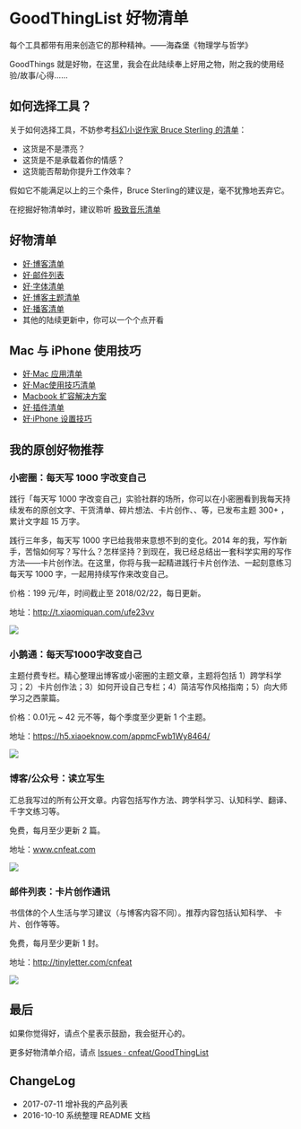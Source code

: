# GoodThingList 好物清单

每个工具都带有用来创造它的那种精神。——海森堡《物理学与哲学》

GoodThings 就是好物，在这里，我会在此陆续奉上好用之物，附之我的使用经验/故事/心得……

## 如何选择工具？

关于如何选择工具，不妨参考[科幻小说作家 Bruce Sterling 的清单](http://www.tonyyet.com/tools)：

- 这货是不是漂亮？
- 这货是不是承载着你的情感？
- 这货能否帮助你提升工作效率？

假如它不能满足以上的三个条件，Bruce Sterling的建议是，毫不犹豫地丟弃它。

在挖掘好物清单时，建议聆听 [极致音乐清单](http://www.xiami.com/search/album/?spm=a1z1s.3521865.23309985.3.eDI0b6&key=The+Essential+Masterpieces)



## 好物清单

- [好·博客清单](https://github.com/cnfeat/GoodThingList/blob/master/GoodBlogList.md)
- [好·邮件列表](https://github.com/cnfeat/GoodThingList/blob/master/GoodMailList.md)
- [好·字体清单](https://github.com/cnfeat/GoodThingList/blob/master/GoodFontList.md)
- [好·博客主题清单](https://github.com/cnfeat/GoodThingList/blob/master/GoodJekyllBlogList.md)
- [好·播客清单](https://github.com/cnfeat/GoodThingList/blob/master/GoodPodcastList)
- 其他的陆续更新中，你可以一个个点开看

## Mac 与 iPhone 使用技巧

* [好·Mac 应用清单](https://github.com/cnfeat/GoodThingList/blob/master/GoodMacAppList.md)
* [好·Mac使用技巧清单](https://github.com/cnfeat/GoodThingList/blob/master/GoodMacSkillList.md)
* [Macbook 扩容解决方案](https://github.com/cnfeat/GoodThingList/blob/master/MacbookProSSDUpdate.md)
* [好·插件清单](https://github.com/cnfeat/GoodThingList/blob/master/GoodChromePluginList.md)
* [好·iPhone 设置技巧](https://github.com/cnfeat/GoodThingList/blob/master/MyiPhoneDestopSetting.md)

## 我的原创好物推荐


### 小密圈：每天写 1000 字改变自己

践行「每天写 1000 字改变自己」实验社群的场所，你可以在小密圈看到我每天持续发布的原创文字、干货清单、碎片想法、卡片创作、、等，已发布主题 300+ ，累计文字超 15 万字。

践行三年多，每天写 1000 字已给我带来意想不到的变化。2014 年的我，写作新手，苦恼如何写？写什么？怎样坚持？到现在，我已经总结出一套科学实用的写作方法——卡片创作法。在这里，你将与我一起精进践行卡片创作法、一起刻意练习每天写 1000 字，一起用持续写作来改变自己。

价格：199 元/年，时间截止至 2018/02/22，每日更新。

地址：http://t.xiaomiquan.com/ufe23vv

![](http://openmindclub.qiniudn.com/omt/ProductList01.jpg?imageMogr2/thumbnail/!50p)

### 小鹅通：每天写1000字改变自己

主题付费专栏。精心整理出博客或小密圈的主题文章，主题将包括 1）跨学科学习；2）卡片创作法；3）如何开设自己专栏；4）简洁写作风格指南；5）向大师学习之西蒙篇。

价格：0.01元 ~ 42 元不等，每个季度至少更新 1 个主题。

地址：https://h5.xiaoeknow.com/appmcFwb1Wy8464/

![](http://openmindclub.qiniudn.com/omt/ProductList02.jpg?imageMogr2/thumbnail/!50p)

### 博客/公众号：读立写生

汇总我写过的所有公开文章。内容包括写作方法、跨学科学习、认知科学、翻译、千字文练习等。

免费，每月至少更新 2 篇。

地址：www.cnfeat.com 

![](http://openmindclub.qiniudn.com/omt/ProductList03.jpg?imageMogr2/thumbnail/!50p)

### 邮件列表：卡片创作通讯

书信体的个人生活与学习建议（与博客内容不同）。推荐内容包括认知科学、 卡片、创作等等。

免费，每月至少更新 1 封。

地址：http://tinyletter.com/cnfeat

![](http://openmindclub.qiniudn.com/omt/ProductList04.jpg?imageMogr2/thumbnail/!50p)


## 最后

如果你觉得好，请点个星表示鼓励，我会挺开心的。

更多好物清单介绍，请点 [Issues · cnfeat/GoodThingList](https://github.com/cnfeat/GoodThingList/issues)




## ChangeLog


- 2017-07-11 增补我的产品列表
- 2016-10-10 系统整理 README 文档